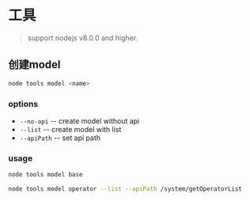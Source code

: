 # 工具

> support nodejs v8.0.0 and higher.

## 创建model

```bash
node tools model <name>
```

### options

* `--no-api` -- create model without api
* `--list` -- create model with list
* `--apiPath` -- set api path

### usage

```bash
node tools model base
```

```bash
node tools model operator --list --apiPath /system/getOperatorList
```
